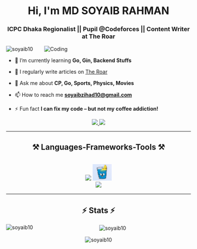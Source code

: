 <!-- [![MasterHead](./img/banner2.gif)](https://www.linkedin.com/in/md-soyaib-rahman-788261194/) -->
<h1 align="center">Hi, I'm MD SOYAIB RAHMAN</h1>
<h3 align="center">ICPC Dhaka Regionalist || Pupil @Codeforces || Content Writer at The Roar</h3>
<img align="right" alt="Coding" width="400" src="https://cdn.dribbble.com/users/1162077/screenshots/3848914/media/7ed7d5ca074b48b328150e5a231e8d1f.gif">

<p align="left"> <img src="https://komarev.com/ghpvc/?username=soyaib10&label=Profile%20views&color=0e75b6&style=flat" alt="soyaib10" /> </p>

<!--<p align="left"> <a href="https://twitter.com/soyaibzihad10" target="blank"><img src="https://img.shields.io/twitter/follow/soyaibzihad10?logo=twitter&style=for-the-badge" alt="soyaibzihad10" /></a> </p>-->

- 🌱 I’m currently learning **Go, Gin, Backend Stuffs**

- 📝 I regularly write articles on [The Roar](https://www.theroar.com.au/author/soyaibzihad101406/)

- 💬 Ask me about **CP, Go, Sports, Physics, Movies**

- 📫 How to reach me **soyaibzihad10@gmail.com**

- ⚡ Fun fact **I can fix my code – but not my coffee addiction!**


 </div>
 
<div align="center"> 
  <a href="mailto:soyaibzihad10@gmail.com">
    <img src="https://img.shields.io/badge/Gmail-333333?style=for-the-badge&logo=gmail&logoColor=red" />
  </a>
  <a href="https://www.linkedin.com/in/md-soyaib-rahman-788261194/" target="_blank">
    <img src="https://img.shields.io/badge/LinkedIn-0077B5?style=for-the-badge&logo=linkedin&logoColor=white" target="_blank" />
  </a>
</div>

 <hr/>
 
<h2 align="center">⚒️ Languages-Frameworks-Tools ⚒️</h2>
<br/>
<div align="center">
    <img src="https://skillicons.dev/icons?i=c,cpp,go,java,python,mysql,postgresql" />
    <img src="./img/Screenshot from 2024-09-15 23-00-11.png" alt="Gin" hight=45 width=52/><br>
    <img src="https://skillicons.dev/icons?i=html,css,bootstrap,git,github,postman,latex,linux,vscode,sublime,idea,pycharm"
</div>

<br/>
<hr/>


<h2 align="center">⚡ Stats ⚡</h2>
<p><img align="left" src="https://github-readme-stats.vercel.app/api/top-langs?username=soyaib10&show_icons=true&locale=en&layout=compact" alt="soyaib10" /></p>

<p>&nbsp;<img align="center" src="https://github-readme-stats.vercel.app/api?username=soyaib10&show_icons=true&locale=en" alt="soyaib10" /></p>

<p><img align="center" src="https://github-readme-streak-stats.herokuapp.com/?user=soyaib10&" alt="soyaib10" /></p>
